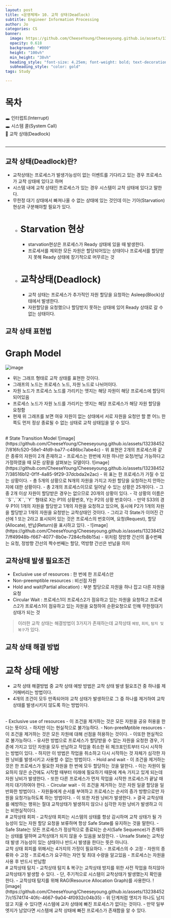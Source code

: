 ```yaml
---
layout: post
title: <운영체제> 10. 교착 상태(Deadlock)
subtitle: Engineer Information Processing
author: Jo
categories: CS
banner:
  image: https://github.com/CheeseYoung/Cheeseyoung.github.io/assets/132384527/5301ed3d-6f59-482b-bd76-748f837946d4
  opacity: 0.618
  background: "#000"
  height: "100vh"
  min_height: "38vh"
  heading_style: "font-size: 4.25em; font-weight: bold; text-decoration: underline"
  subheading_style: "color: gold"
tags: Study

---
```


# 목차
🕳 인터럽트(Interrupt) <br>
🕳 시스템 콜(System Call) <br>
📌 교착 상태(Deadlock) <br>
<br>
<hr>


## 교착 상태(Deadlock)란?
- 교착상태는 프로세스가 발생가능성이 없는 이벤트를 기다리고 있는 경우 프로세스가 교착 상태에 있다고 하며
- 시스템 내에 교착 상태인 프로세스가 있는 경우 시스템이 교착 상태에 있다고 말한다.
- 무한정 대기 상태에서 빠져나올 수 없는 상태에 있는 것인데 이는 기아(Starvation) 현상과 구분해야할 필요가 있다. 
  - # Starvation 현상
    - starvation현상은 프로세스가 Ready 상태에 있을 때 발생한다.
    - 프로세서를 제외한 모든 자원은 할당되어있는 상태이나 프로세서를 할당받지 못해 Ready 상태에 장기적으로 머무르는 것
  - # 교착상태(Deadlock)
    - 교착 상태는 프로세스가 추가적인 자원 할당을 요청하는 Asleep(Block)상태에서 발생한다.
    - 자원할당을 요청했으나 할당받지 못하는 상태에 있어 Ready 상태로 갈 수 없는 상태이다.

## 교착 상태 표현법
# Graph Model
![image](https://github.com/CheeseYoung/Cheeseyoung.github.io/assets/132384527/5301ed3d-6f59-482b-bd76-748f837946d4)
- 위는 그래프 형태로 교착 상태를 표현한 것이다.
- 그래프의 노드는 프로세스 노드, 자원 노드로 나뉘어이다.
- 자원 노드가 프로세스 노드를 가리키는 엣지는 해당 자원이 해당 프로세스에 할당이 되어있음
- 프로세스 노드가 자원 노드를 가리키는 엣지는 해당 프로세스가 해당 자원 할당을 요청함
- 현재 위 그래프를 보면 여유 자원이 없는 상태에서 서로 자원을 요청만 할 뿐 어느 한쪽도 먼저 정상 종료될 수 없는 상태로 교착 상태임을 알 수 있다.
<br>
# State Transition Model
![image](https://github.com/CheeseYoung/Cheeseyoung.github.io/assets/132384527/816fc520-58e1-4fd9-ba77-c486bc7abe4c)
- 위 표현은 2개의 프로세스와 같은 종류의 자원이 2개 존재하고
- 프로세스는 한번에 자원 하나만 요청/반납 가능하다고 가정하였을 때 모든 상황을 살펴보는 모델이다.
![image](https://github.com/CheeseYoung/Cheeseyoung.github.io/assets/132384527/38516b12-0f1f-4a85-9f29-37dcbda2e2ac)
- 위 표는 한 프로세스가 가질 수 있는 상황이다.
- 총 5개의 상황으로 N개의 자원을 가지고 자원 할당을 요청하는지 안하는지에 대한 상황이다.
- 총 2개의 프로세스이므로 일어날 수 있는 상황은 25개이다.
- 그 중 2개 이상 자원이 할당받은 경우는 없으므로 20개의 상황이 있다.
- 각 상황의 이름은 ``S``,``X``,``Y`` 형태로 X는 P1의 상황번호, Y는 P2의 상황 번호이다.
- 만약 S33의 경우 P1이 1개의 자원을 할당받고 1개의 자원을 요청하고 있으며, 동시에 P2가 1개의 자원을 할당받고 1개의 자원을 요청받는 교착상태인 것이다.
- 그리고 각 State가 이어진 간선에 1 또는 2라고 표시되어 있는 것은 프로세스의 번호이며,
  요청(Request), 할당(Allocate), 반납(Return)을 표시하고 있다.
- ![image](https://github.com/CheeseYoung/Cheeseyoung.github.io/assets/132384527/ff49948b-f667-4077-8b0e-7284cfb8b15a)
- 위처럼 정방향 간선의 홀수번째는 요청, 정방향 간선의 짝수번째는 할당, 역방향 간선은 반납을 의미

## 교착상태 발생 필요조건
- Exclusive use of resources : 한 번에 한 프로세스만
- Non-preemptible resources : 비선점 자원
- Hold and wait(Partial allocation) : 부분 할당으로 자원을 하나 잡고 다른 자원을 요청
- Circular Wait : 프로세스1이 프로세스2가 점유하고 있는 자원을 요청하고
  프로세스2가 프로세스1이 점유하고 있는 자원을 요청하여 순환요청으로 인해 무한정대기상태가 되는 것
> 이러한 교착 상태는 해결방법이 3가지가 존재하는데 교착상태 ``예방``, ``회피``, ``탐지 및 복구``가 있다.

## 교착 상태 해결 방법
# 교착 상태 에방
- 교착 상태 해결방법 중 교착 상태 예방 방법은 교착 상태 발생 필요조건 중 하나를 제거해버리는 방법이다.
- 4개의 조건이 모두 만족되어야 교착 상태가 발생하므로 그 중 하나를 제거하여 교착상태를 발생시키지 않도록 하는 방법이다.
<br>
- Exclusive use of resources
  - 이 조건을 제거하는 것은 모든 자원을 공유 허용을 한다는 뜻이다.
  - 하지만 이는 현실적으로 불가능하다.
- Non-preeMptible resources
  - 이 조건을 제거하는 것은 모든 자원에 대해 선점을 허용하는 것이다.
  - 이또한 현실적으로 불가능하다.
  - 유사한 방법으로 프로세스가 할당받을 수 없는 자원을 요청한 경우, 기존에 가지고 있던 자원을 모두 반납하고 작업을 취소한 뒤 체크포인트부터 다시 시작하는 방법이 있다.
  - 하지만 이 방법은 작업을 취소하고 다시 시작하는 것 자체가 심각한 자원 낭비를 발생시키고 사용할 수 없는 방법이다.
- Hold and wait
  - 이 조건을 제거하는 것은 한 프로세스가 필요한 자원을 한 번에 모두 할당하는 것을 말한다.
  - 이는 자원이 필요하지 않은 순간에도 시작할 때부터 미래에 필요하기 때문에 계속 가지고 있게 되는데 자원 낭비가 발생한다.
  - 또한 다른 프로세스가 먼저 작업을 시작한 프로세스가 끝날 때까지 대기하여야 한다.
- Circular wait
  - 이 조건을 제거하는 것은 자원 일괄 할당을 일반화한 방법이다.
  - 자원들에게 순서를 부여하고 프로세스는 순서의 증가 방향으로만 자원을 요청가능하도록 하는 방법이다.
  - 이 또한 자원 낭비가 발생한다.
> 결국 교착상태를 예방하는 행위는 절대 교착상태가 발생하지 않으나 심각한 자원 낭비가 발생하고 이는 비현실적이다.
<br>
# 교착상태 회피
- 교착상태 회피는 시스템의 상태를 항상 감시하며 교착 상태가 될 가능성이 있는 자원 할당 요청을 보류하며 항상 Safe State를 유지하는 것을 말한다.
- Safe State는 모든 프로세스가 정상적으로 종료되는 순서(Safe Sequence)가 존재하는 상태를 말하며 교착상태가 되지 않을 수 있음을 보장한다.
- Unsafe State는 교착상태 발생 가능성이 있는 상태이나 반드시 발생을 한다는 뜻은 아니다.
<br>
교착 상태 회피를 위해서는 4가지의 가정이 필요하다.
- 프로세스의 수 고정
- 자원의 종류와 수 고정
- 프로세스가 요구하는 자언 및 최대 수량을 알고있음
- 프로세스는 자원을 사용 후 반드시 반납함  
<br>
# 교착상태 탐지
- 교착상태 탐지 & 복구는 교착상태 방지를 위한 사전 작업을 하지않아 교착상태가 발생할 수 있다.
- 단, 주기적으로 시스템이 교착상태가 발생했는지 확인을 한다.
- 교착상태 탐지를 위해 RAG(Resource Allocation Graph)를 사용한다.
![image](https://github.com/CheeseYoung/Cheeseyoung.github.io/assets/132384527/c1574f74-40fc-4667-9a04-4f0932c04b35)
- 위 단계처럼 엣지가 하나도 남지 않고 지울 수 있다면 시스템에 교차 상태에 빠진 프로세스가 없다는 것이다.
- 만약 일부 엣지가 남았다면 시스템에 교착 상태에 빠진 프로세스가 존재함을 알 수 있다.




